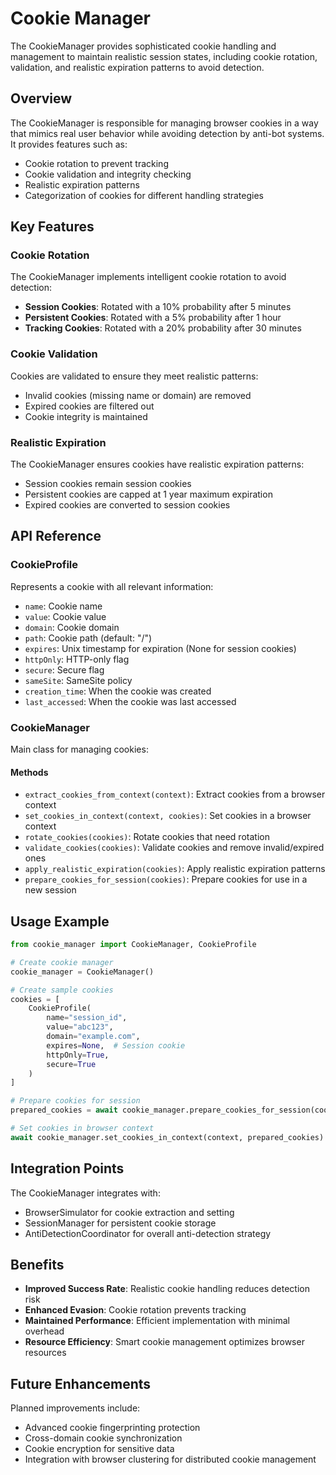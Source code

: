 # Cookie Manager

The CookieManager provides sophisticated cookie handling and management to maintain realistic session states, including cookie rotation, validation, and realistic expiration patterns to avoid detection.

## Overview

The CookieManager is responsible for managing browser cookies in a way that mimics real user behavior while avoiding detection by anti-bot systems. It provides features such as:

- Cookie rotation to prevent tracking
- Cookie validation and integrity checking
- Realistic expiration patterns
- Categorization of cookies for different handling strategies

## Key Features

### Cookie Rotation

The CookieManager implements intelligent cookie rotation to avoid detection:

- **Session Cookies**: Rotated with a 10% probability after 5 minutes
- **Persistent Cookies**: Rotated with a 5% probability after 1 hour
- **Tracking Cookies**: Rotated with a 20% probability after 30 minutes

### Cookie Validation

Cookies are validated to ensure they meet realistic patterns:

- Invalid cookies (missing name or domain) are removed
- Expired cookies are filtered out
- Cookie integrity is maintained

### Realistic Expiration

The CookieManager ensures cookies have realistic expiration patterns:

- Session cookies remain session cookies
- Persistent cookies are capped at 1 year maximum expiration
- Expired cookies are converted to session cookies

## API Reference

### CookieProfile

Represents a cookie with all relevant information:

- `name`: Cookie name
- `value`: Cookie value
- `domain`: Cookie domain
- `path`: Cookie path (default: "/")
- `expires`: Unix timestamp for expiration (None for session cookies)
- `httpOnly`: HTTP-only flag
- `secure`: Secure flag
- `sameSite`: SameSite policy
- `creation_time`: When the cookie was created
- `last_accessed`: When the cookie was last accessed

### CookieManager

Main class for managing cookies:

#### Methods

- `extract_cookies_from_context(context)`: Extract cookies from a browser context
- `set_cookies_in_context(context, cookies)`: Set cookies in a browser context
- `rotate_cookies(cookies)`: Rotate cookies that need rotation
- `validate_cookies(cookies)`: Validate cookies and remove invalid/expired ones
- `apply_realistic_expiration(cookies)`: Apply realistic expiration patterns
- `prepare_cookies_for_session(cookies)`: Prepare cookies for use in a new session

## Usage Example

```python
from cookie_manager import CookieManager, CookieProfile

# Create cookie manager
cookie_manager = CookieManager()

# Create sample cookies
cookies = [
    CookieProfile(
        name="session_id",
        value="abc123",
        domain="example.com",
        expires=None,  # Session cookie
        httpOnly=True,
        secure=True
    )
]

# Prepare cookies for session
prepared_cookies = await cookie_manager.prepare_cookies_for_session(cookies)

# Set cookies in browser context
await cookie_manager.set_cookies_in_context(context, prepared_cookies)
```

## Integration Points

The CookieManager integrates with:

- BrowserSimulator for cookie extraction and setting
- SessionManager for persistent cookie storage
- AntiDetectionCoordinator for overall anti-detection strategy

## Benefits

- **Improved Success Rate**: Realistic cookie handling reduces detection risk
- **Enhanced Evasion**: Cookie rotation prevents tracking
- **Maintained Performance**: Efficient implementation with minimal overhead
- **Resource Efficiency**: Smart cookie management optimizes browser resources

## Future Enhancements

Planned improvements include:

- Advanced cookie fingerprinting protection
- Cross-domain cookie synchronization
- Cookie encryption for sensitive data
- Integration with browser clustering for distributed cookie management